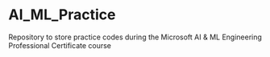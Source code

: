 # AI_ML_Practice
Repository to store practice codes during the Microsoft AI &amp; ML Engineering Professional Certificate course
